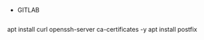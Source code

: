 * GITLAB
  ```
apt install curl openssh-server ca-certificates -y
apt install postfix
  ```







  
